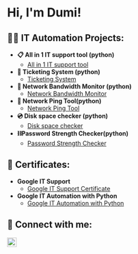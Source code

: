 <h1>Hi, I'm Dumi! </h1>

<h2>👨‍💻 IT Automation Projects:</h2>

- <b>📋 All in 1 IT support tool (python)</b>
  - [All in 1 IT support tool](https://github.com/Dumisani-Baloyi/IT-support-tools)
- <b>🎫 Ticketing System (python)</b>
  - [Ticketing System ](https://github.com/Dumisani-Baloyi/Ticketing-System)
- <b>📡 Network Bandwidth Monitor (python)</b>
  - [Network Bandwidth Monitor](https://github.com/Dumisani-Baloyi/Network-Bandwidth-Monitor)
- <b>📡 Network Ping Tool(python)</b>
  - [Network Ping Tool](https://github.com/Dumisani-Baloyi/Network-Ping-Tool)
- <b>💿 Disk space checker (python)</b>
  - [Disk space checker](https://github.com/Dumisani-Baloyi/Disk-space-checker)
- <b>⛓Password Strength Checker(python)</b>
  - [Password Strength Checker](https://github.com/Dumisani-Baloyi/Password-Strength-Checker)

<h2> 📃 Certificates:</h2>

- <b> Google IT Support </b>
  - [Google IT Support Certificate ](https://coursera.org/share/1db7dede31e9fbc714fdcb9bf91db922)
- <b> Google IT Automation with Python </b>
  - [Google IT Automation with Python](https://coursera.org/share/a0c4a2eb2c0d44620c80dddae8d329d7)


<h2> 🤳 Connect with me:</h2>

[<img align="left" alt="JoshMadakor | LinkedIn" width="22px" src="https://cdn.jsdelivr.net/npm/simple-icons@v3/icons/linkedin.svg" />][linkedin]


[linkedin]: https://linkedin.com/in/Dumisani-Baloyi

<!--
**Dumisani-Baloyi/Dumisani-Baloyi** is a ✨ _special_ ✨ repository because its `README.md` (this file) appears on your GitHub profile.

Here are some ideas to get you started:

- 🔭 I’m currently working on ...
- 🌱 I’m currently learning ...
- 👯 I’m looking to collaborate on ...
- 🤔 I’m looking for help with ...
- 💬 Ask me about ...
- 📫 How to reach me: ...
- 😄 Pronouns: ...
- ⚡ Fun fact: ...
-->
